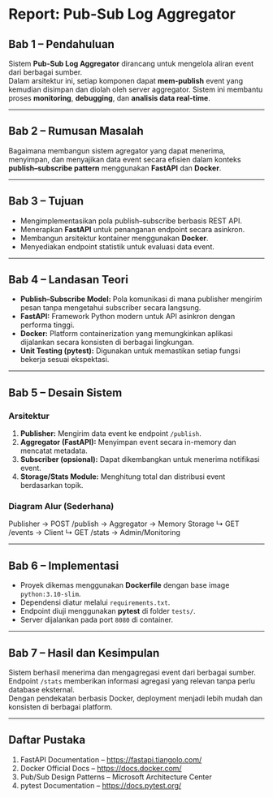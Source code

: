 # Report: Pub-Sub Log Aggregator

## **Bab 1 – Pendahuluan**

Sistem **Pub-Sub Log Aggregator** dirancang untuk mengelola aliran event dari berbagai sumber.  
Dalam arsitektur ini, setiap komponen dapat **mem-publish** event yang kemudian disimpan dan diolah oleh server aggregator. Sistem ini membantu proses **monitoring**, **debugging**, dan **analisis data real-time**.

---

## **Bab 2 – Rumusan Masalah**

Bagaimana membangun sistem agregator yang dapat menerima, menyimpan, dan menyajikan data event secara efisien dalam konteks **publish–subscribe pattern** menggunakan **FastAPI** dan **Docker**.

---

## **Bab 3 – Tujuan**

- Mengimplementasikan pola publish–subscribe berbasis REST API.
- Menerapkan **FastAPI** untuk penanganan endpoint secara asinkron.
- Membangun arsitektur kontainer menggunakan **Docker**.
- Menyediakan endpoint statistik untuk evaluasi data event.

---

## **Bab 4 – Landasan Teori**

- **Publish–Subscribe Model:** Pola komunikasi di mana publisher mengirim pesan tanpa mengetahui subscriber secara langsung.
- **FastAPI:** Framework Python modern untuk API asinkron dengan performa tinggi.
- **Docker:** Platform containerization yang memungkinkan aplikasi dijalankan secara konsisten di berbagai lingkungan.
- **Unit Testing (pytest):** Digunakan untuk memastikan setiap fungsi bekerja sesuai ekspektasi.

---

## **Bab 5 – Desain Sistem**

### **Arsitektur**

1. **Publisher:** Mengirim data event ke endpoint `/publish`.
2. **Aggregator (FastAPI):** Menyimpan event secara in-memory dan mencatat metadata.
3. **Subscriber (opsional):** Dapat dikembangkan untuk menerima notifikasi event.
4. **Storage/Stats Module:** Menghitung total dan distribusi event berdasarkan topik.

### **Diagram Alur (Sederhana)**

Publisher → POST /publish → Aggregator → Memory Storage
↳ GET /events → Client
↳ GET /stats → Admin/Monitoring

---

## **Bab 6 – Implementasi**

- Proyek dikemas menggunakan **Dockerfile** dengan base image `python:3.10-slim`.
- Dependensi diatur melalui `requirements.txt`.
- Endpoint diuji menggunakan **pytest** di folder `tests/`.
- Server dijalankan pada port `8080` di container.

---

## **Bab 7 – Hasil dan Kesimpulan**

Sistem berhasil menerima dan mengagregasi event dari berbagai sumber.  
Endpoint `/stats` memberikan informasi agregasi yang relevan tanpa perlu database eksternal.  
Dengan pendekatan berbasis Docker, deployment menjadi lebih mudah dan konsisten di berbagai platform.

---

## **Daftar Pustaka**

1. FastAPI Documentation – https://fastapi.tiangolo.com/
2. Docker Official Docs – https://docs.docker.com/
3. Pub/Sub Design Patterns – Microsoft Architecture Center
4. pytest Documentation – https://docs.pytest.org/
